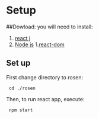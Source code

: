 # Setup
##Dowload: 
you will need to install: 
1. [react j](https://www.geeksforgeeks.org/how-to-install-reactjs-on-windows/)
1. [Node js](https://jlhernando.com/blog/how-to-install-node-for-seo/)
1.[react-dom](https://www.npmjs.com/package/react-dom)

## Set up 
First change directory to rosen:
```console
 cd ./rosen
 ```
Then, to run react app, execute:
```console
 npm start
```

